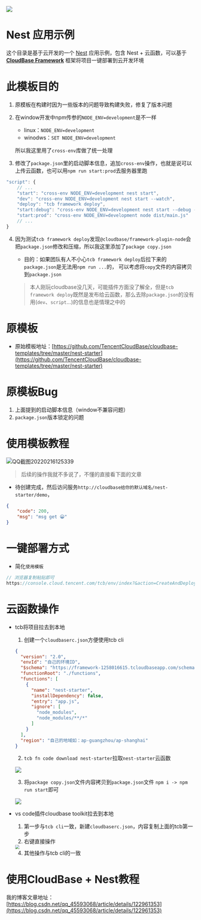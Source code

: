 <a href="https://github.com/TencentCloudBase/cloudbase-templates"><img src="https://main.qcloudimg.com/raw/79fdd61df8b2154ccaa479301fcc57a6.png"></a>

# Nest 应用示例

这个目录是基于云开发的一个 [Nest](https://nestjs.com/) 应用示例，包含 Nest + 云函数，可以基于 **[CloudBase Framework](https://github.com/TencentCloudBase/cloudbase-framework)** 框架将项目一键部署到云开发环境



# 此模板目的

1. 原模板在构建时因为一些版本的问题导致构建失败，修复了版本问题

2. 在window开发中npm传参的`NODE_ENV=development`是不一样

   + linux：`NODE_ENV=development`
   + winodws：`SET NODE_ENV=development`

   所以我这里用了`cross-env`库做了统一处理

3. 修改了`package.json`里的启动脚本信息，追加`cross-env`操作，也就是说可以上传云函数，也可以用`npm run start:prod`去服务器里跑

```js
"script": {
    // ...
    "start": "cross-env NODE_ENV=development nest start",
    "dev": "cross-env NODE_ENV=development nest start --watch",
    "deploy": "tcb framework deploy",
    "start:debug": "cross-env NODE_ENV=development nest start --debug --watch",
    "start:prod": "cross-env NODE_ENV=development node dist/main.js"
    // ...
}
```

4. 因为测试`tcb framework deploy`发现`@cloudbase/framework-plugin-node`会把`package.json`修改和压缩，所以我这里添加了`package copy.json`

   + 目的：如果团队有人不小心`tcb framework deploy`后拉下来的`package.json`是无法用`npm run ...`的， 可以考虑将`copy`文件的内容拷贝到`package.json`

   > 本人刚玩cloudbase没几天，可能插件方面没了解全，但是`tcb framework deploy`既然是发布给云函数，那么去除`package.json`的没有用(`dev`、`script`...)的信息也是情理之中的



# 原模板

+ 原始模板地址：[https://github.com/TencentCloudBase/cloudbase-templates/tree/master/nest-starter](https://github.com/TencentCloudBase/cloudbase-templates/tree/master/nest-starter)



# 原模板Bug

1. 上面提到的启动脚本信息（window不兼容问题）
2. `package.json`版本锁定的问题



# 使用模板教程

![QQ截图20220216125339](https://gitee.com/JYbill/typroa_pic/raw/master//%E5%8D%9A%E5%AE%A2/QQ%E6%88%AA%E5%9B%BE20220216125339.png)

> 后续的操作我就不多说了，不懂的直接看下面的文章

+ 待创建完成，然后访问服务`http://cloudbase给你的默认域名/nest-starter/demo`，

```json
{
    "code": 200,
    "msg": "msg get 😀"
}
```



# 一键部署方式

+ 简化`使用模板`

```js
// 浏览器复制粘贴即可
https://console.cloud.tencent.com/tcb/env/index?&action=CreateAndDeployCloudBaseProject&appUrl=https://github.com/JYbill/cloudbase-nest-template-windows&branch=master&appName=nest-starter
```



# 云函数操作

+ tcb将项目拉去到本地

  1. 创建一个`cloudbaserc.json`方便使用tcb cli

  ```json
  {
    "version": "2.0",
    "envId": "自己的环境ID",
    "$schema": "https://framework-1258016615.tcloudbaseapp.com/schema/latest.json",
    "functionRoot": "./functions",
    "functions": [
      {
        "name": "nest-starter",
        "installDependency": false,
        "entry": "app.js",
        "ignore": [
          "node_modules",
          "node_modules/**/*"
        ]
      }
    ],
    "region": "自己的地域如：ap-guangzhou/ap-shanghai"
  }
  ```

  2. `tcb fn code download nest-starter`拉取`nest-starter`云函数

  ![](https://gitee.com/JYbill/typroa_pic/raw/master//%E5%8D%9A%E5%AE%A2/image-20220217145731468.png)

  3. 将`package copy.json`文件内容拷贝到`package.json`文件
     `npm i -> npm run start`即可

  ![](https://gitee.com/JYbill/typroa_pic/raw/master//%E5%8D%9A%E5%AE%A2/image-20220217150510485.png)

  



+ vs code插件cloudbase toolkit拉去到本地

  1. 第一步与`tcb cli`一致，新建`cloudbaserc.json`，内容复制上面的tcb第一步
  2. 右键直接操作

  <img src="C:/Users/17683/AppData/Roaming/Typora/typora-user-images/image-20220217151027214.png" style="zoom:67%;" />

  4. 其他操作与tcb cli的一致

  

# 使用CloudBase + Nest教程

我的博客文章地址：[https://blog.csdn.net/qq_45593068/article/details/122961353](https://blog.csdn.net/qq_45593068/article/details/122961353)

